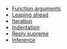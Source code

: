 * [Function
  arguments](https://lisds.github.io/textbook/arrays/function_arguments.html)
* [Leaping ahead](https://lisds.github.io/textbook/arrays/leaping_ahead.html)
* [Iteration](https://lisds.github.io/textbook/iteration/iteration.html)
* [Indentation](https://lisds.github.io/textbook/iteration/indentation.html)
* [Reply supreme](https://lisds.github.io/textbook/iteration/reply_supreme)
* [Inference](https://lisds.github.io/textbook/iteration/inference)
